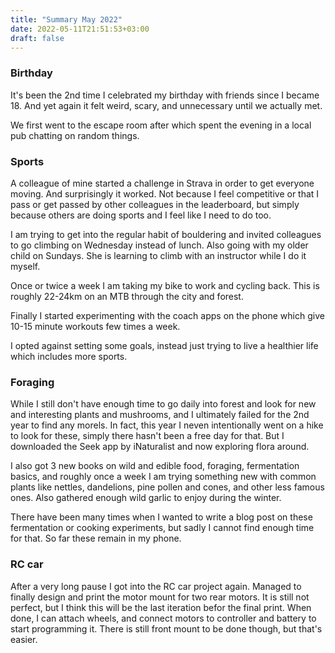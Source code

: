 ```yaml
---
title: "Summary May 2022"
date: 2022-05-11T21:51:53+03:00
draft: false
---
```

### Birthday

It's been the 2nd time I celebrated my birthday with friends since I became 18. And yet again it felt weird, scary,
and unnecessary until we actually met.

We first went to the escape room after which spent the evening in a local pub chatting on random things.

### Sports

A colleague of mine started a challenge in Strava in order to get everyone moving. And surprisingly it worked. Not because
I feel competitive or that I pass or get passed by other colleagues in the leaderboard, but simply because others are
doing sports and I feel like I need to do too.

I am trying to get into the regular habit of bouldering and invited colleagues to go climbing on Wednesday instead of
lunch. Also going with my older child on Sundays. She is learning to climb with an instructor while I do it myself.

Once or twice a week I am taking my bike to work and cycling back. This is roughly 22-24km on an MTB through the city and
forest.

Finally I started experimenting with the coach apps on the phone which give 10-15 minute workouts few times a week.

I opted against setting some goals, instead just trying to live a healthier life which includes more sports.

### Foraging

While I still don't have enough time to go daily into forest and look for new and interesting plants and mushrooms, and
I ultimately failed for the 2nd year to find any morels. In fact, this year I neven intentionally went on a hike to look
for these, simply there hasn't been a free day for that. But I downloaded the Seek app by iNaturalist and now exploring
flora around.

I also got 3 new books on wild and edible food, foraging, fermentation basics, and roughly once a week I am trying something
new with common plants like nettles, dandelions, pine pollen and cones, and other less famous ones. Also gathered enough
wild garlic to enjoy during the winter.

There have been many times when I wanted to write a blog post on these fermentation or cooking experiments, but sadly
I cannot find enough time for that. So far these remain in my phone.

### RC car

After a very long pause I got into the RC car project again. Managed to finally design and print the motor mount for
two rear motors. It is still not perfect, but I think this will be the last iteration befor the final print. When done,
I can attach wheels, and connect motors to controller and battery to start programming it. There is still front mount
to be done though, but that's easier.
